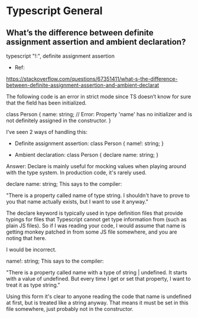 # Typescript General

## What’s the difference between definite assignment assertion and ambient declaration?

typescript "!:", definite assignment assertion

- Ref:

https://stackoverflow.com/questions/67351411/what-s-the-difference-between-definite-assignment-assertion-and-ambient-declarat

The following code is an error in strict mode since TS doesn’t know for sure that the field has been initialized.

class Person {
    name: string; // Error: Property 'name' has no initializer and is not definitely assigned in the constructor.
}

I’ve seen 2 ways of handling this:

- Definite assignment assertion:
class Person {
    name!: string;
}

- Ambient declaration:
class Person {
    declare name: string;
}

Answer: 
Declare is mainly useful for mocking values when playing around with the type system. In production code, it's rarely used.

declare name: string;
This says to the compiler:

"There is a property called name of type string. I shouldn't have to prove to you that name actually exists, but I want to use it anyway."

The declare keyword is typically used in type definition files that provide typings for files that Typescript cannot get type information from (such as plain JS files). So if I was reading your code, I would assume that name is getting monkey patched in from some JS file somewhere, and you are noting that here.

I would be incorrect.

name!: string;
This says to the compiler:

"There is a property called name with a type of string | undefined. It starts with a value of undefined. But every time I get or set that property, I want to treat it as type string."

Using this form it's clear to anyone reading the code that name is undefined at first, but is treated like a string anyway. That means it must be set in this file somewhere, just probably not in the constructor.




